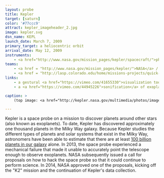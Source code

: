 ```yaml
---
layout: probe
title: Kepler
target: [saturn]
color: '#77ccc9'
attract: kepler_imageheader_2.jpg
image: kepler.svg
dsn_name: KEPL
launch_date: March 7, 2009
primary_target: a heliocentric orbit
arrival_date: May 12, 2009
instruments:
    - <a href="http://www.nasa.gov/mission_pages/kepler/spacecraft/">photometer</a>
teams:
    - <a href = "http://www.nasa.gov/mission_pages/kepler/">NASA</a> / <a href="http://kepler.nasa.gov/">ARC</a>
    - <a href = "http://lasp.colorado.edu/home/missions-projects/quick-facts-kepler/">CU/LASP</a>
links:
    - a gestural <a href="https://vimeo.com/41655330">visualization tool</a> of exoplanet candidates discovered by Kepler
    - a <a href="https://vimeo.com/44945226">sonification</a> of exoplanets transiting in front of a star

caption: >
    (top image: <a href="http://kepler.nasa.gov/multimedia/photos/imagesbykepler/?ImageID=19">Kepler's field of view</a>, NASA/Ames/JPL-Caltech)

---
```

Kepler is a space probe on a mission to discover planets around other stars (also known as exoplanets). To date, Kepler has discovered approximately one thousand planets in the Milky Way galaxy. Because Kepler studies the different types of planets and solar systems that exist in the Milky Way, astronomers have been able to estimate that there are at least <a href="http://www.nasa.gov/mission_pages/kepler/news/kepler20130103.html">100 billion planets in our galaxy</a> alone. In 2013, the space probe experienced a mechanical failure that made it unable to accurately point the telescope enough to observe exoplanets. NASA subsequently issued a call for proposals on how to hack the space probe so that it could continue to perform science. In 2014, NASA approved one of the proposals, kicking off the "K2" mission and the continuation of Kepler's data collection.

